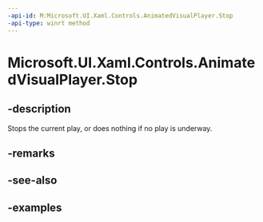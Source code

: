 ```yaml
---
-api-id: M:Microsoft.UI.Xaml.Controls.AnimatedVisualPlayer.Stop
-api-type: winrt method
---
```


<!-- Method syntax.
public void AnimatedVisualPlayer.Stop()
-->

# Microsoft.UI.Xaml.Controls.AnimatedVisualPlayer.Stop

## -description

Stops the current play, or does nothing if no play is underway.

## -remarks

## -see-also

## -examples

